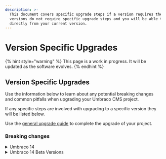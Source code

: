 ```yaml
---
description: >-
  This document covers specific upgrade steps if a version requires them. Most
  versions do not require specific upgrade steps and you will be able to upgrade
  directly from your current version.
---
```


# Version Specific Upgrades

{% hint style="warning" %}
This page is a work in progress. It will be updated as the software evolves.
{% endhint %}

## Version Specific Upgrades

Use the information below to learn about any potential breaking changes and common pitfalls when upgrading your Umbraco CMS project.

If any specific steps are involved with upgrading to a specific version they will be listed below.

Use the [general upgrade guide](../) to complete the upgrade of your project.

### Breaking changes

<details>

<summary>Umbraco 14</summary>

Below you can find the list of breaking changes introduced in Umbraco 14 CMS.

* [Angular removed: A new backoffice built with Web Components, Lit, and fueled by the Umbraco UI Library](https://github.com/umbraco/Umbraco.CMS.Backoffice)
* Icons in the new backoffice are based on [Lucide](https://lucide.dev/icons/).
* [Full TypeScript support for the Backoffice and all its APIs through a public npm package](https://www.myget.org/feed/umbracoprereleases/package/npm/@umbraco-cms/backoffice)
* A [management API documentation](../../../../reference/management-api/) in Swagger - replacement for Controllers that were not restful
* [Migration from Newtonsoft.Json to the System.Text.Json which removes Nested Content and Grid value converter and so on](https://github.com/umbraco/Umbraco-CMS/pull/15728)
* Nested Content and Grid Layout have been removed
* [Legacy media picker has been removed](https://github.com/umbraco/Umbraco-CMS/pull/15835)
* [Macros and Partial View Macros have been removed](https://github.com/umbraco/Announcements/issues/14). Use partial views and/or blocks in the Rich Text Editor.
* XPath has been removed. An alternative is using the Dynamic Roots in the Multinode Treepicker and for ContentXPath the alternative is [IContentLastChanceFinder](../../../../tutorials/custom-error-page.md).
* [package-manifest is now umbraco.package.json](../../../../extending-backoffice/package-manifest.md)
* [Smidge has been removed from default installation](https://github.com/umbraco/Umbraco-CMS/pull/15788) along with RuntimeMinification setting. Smidge can be manually installed if needed and you can read the [Smidge](https://github.com/Shazwazza/Smidge) documentation on how to setup a similar setting to [RuntimeMinification](https://github.com/umbraco/UmbracoDocs/blob/umbraco-eol-versions/11/umbraco-cms/reference/configuration/runtimeminificationsettings.md).
* New login screen
* **Light, Dark or Contract Mode** option has been added in the backoffice. You can choose your preffered mode from your profile information.
* [UI Library and UI API](../../../../extending-backoffice/ui-library.md) external documentations.

**In-depth and further breaking changes for v14 can be found on the** [**CMS Github**](https://github.com/umbraco/Umbraco-CMS/pulls?q=is%3Apr+base%3Av14%2Fdev+label%3Acategory%2Fbreaking) **repository.**

</details>

<details>

<summary>Umbraco 14 Beta Versions</summary>

Below you can find the list of breaking changes introduced in Umbraco 14 Beta release versions.

[**Beta 3**](https://github.com/umbraco/Umbraco.CMS.Backoffice/releases/tag/v14.0.0-beta003)

Management API Breaking Changes:

* [#16027](https://github.com/umbraco/Umbraco-CMS/pull/16027) - Remove manifest validators&#x20;
* [#16026](https://github.com/umbraco/Umbraco-CMS/pull/16026) - Remove remnants of the Angular implementation
* [#16024](https://github.com/umbraco/Umbraco-CMS/pull/16024) - Remove "additional data" from entities
* [#15946](https://github.com/umbraco/Umbraco-CMS/pull/15946) - Document version endpoints with async service
* [#15923](https://github.com/umbraco/Umbraco-CMS/pull/15923) - Convert Tourdata into a more generic concept

Bellissima (Client) Breaking Changes

* &#x20;[#1455](https://github.com/umbraco/Umbraco.CMS.Backoffice/pull/1455) - Workspace routable kind
* [#1475](https://github.com/umbraco/Umbraco.CMS.Backoffice/pull/1475) - Feature: Entity Workspace Context Token and Interface + preparation for Validation&#x20;
* [#1488](https://github.com/umbraco/Umbraco.CMS.Backoffice/pull/1488) - Rename Settings Menu
* [#1429](https://github.com/umbraco/Umbraco.CMS.Backoffice/pull/1429) - Feature: Workspace breadcrumbs
* [#1474](https://github.com/umbraco/Umbraco.CMS.Backoffice/pull/1474) - Bugfix: Relation types
* &#x20;[#1502](https://github.com/umbraco/Umbraco.CMS.Backoffice/pull/1502) - Feature/tracked references server update&#x20;
* [#1500](https://github.com/umbraco/Umbraco.CMS.Backoffice/pull/1500) - Breaking: Rename save() to submit() for workspace contexts (Validation part 2)&#x20;
* [#1521](https://github.com/umbraco/Umbraco.CMS.Backoffice/pull/1521) - Breaking: rename Umbraco controller methods&#x20;
* [#1391](https://github.com/umbraco/Umbraco.CMS.Backoffice/pull/1391) - Bugfix: Rename file system file
* [#1524](https://github.com/umbraco/Umbraco.CMS.Backoffice/pull/1524) - Remove exports from packages/core/index.ts
* [#1565](https://github.com/umbraco/Umbraco.CMS.Backoffice/pull/1565) - Feature: Replace openapi-typescript-codegen with @hey-api/openapi-ts
* [#1569](https://github.com/umbraco/Umbraco.CMS.Backoffice/pull/1569) - Feature: Rename Resource class suffix to Service&#x20;
* &#x20;[#1584](https://github.com/umbraco/Umbraco.CMS.Backoffice/pull/1584) - UI Library 1.8.0-rc.1

[**Beta 2**](https://github.com/umbraco/Umbraco.CMS.Backoffice/releases/tag/v14.0.0-beta002)

There are a few breaking changes since **Beta 1**. Most of the changes concern property editors and getting them to work with migrations as well as new values.

* [#1408](https://github.com/umbraco/Umbraco.CMS.Backoffice/pull/1408) - Refactor: Workspace Collection Condition (plus new Context token)
* [#1423](https://github.com/umbraco/Umbraco.CMS.Backoffice/pull/1423) - Feature/individual publication modals
* [#1439](https://github.com/umbraco/Umbraco.CMS.Backoffice/pull/1439) - rename selectedIds + Corrections for Lit warnings

Management API Breaking Changes

* [#15892](https://github.com/umbraco/Umbraco-CMS/pull/15892) - Revoke previous sessions when AllowConcurrentLogins is false
* [#15890](https://github.com/umbraco/Umbraco-CMS/pull/15890) - Extend IContentEntitySlim
* [#15891](https://github.com/umbraco/Umbraco-CMS/pull/15891) - Remove Keep Alive Job
* [#15887](https://github.com/umbraco/Umbraco-CMS/pull/15887) - Workaround for failing entity tree children
* [#15862](https://github.com/umbraco/Umbraco-CMS/pull/15862) - Removed “type” from tree item response models
* [#15856](https://github.com/umbraco/Umbraco-CMS/pull/15856) - Remove duplicate pagination helper

[**Beta 1**](https://github.com/umbraco/Umbraco.CMS.Backoffice/releases/tag/v14.0.0-beta001)\
Official release of Beta, 6th March 2023.

**In-depth previous, further and other changes for v14 beta versions can be found on the Release Notes on the** [**Umbraco.CMS.Backoffice**](https://github.com/umbraco/Umbraco.CMS.Backoffice/releases) **repository.**

</details>
